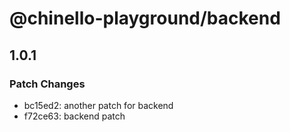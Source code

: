 # @chinello-playground/backend

## 1.0.1

### Patch Changes

- bc15ed2: another patch for backend
- f72ce63: backend patch
